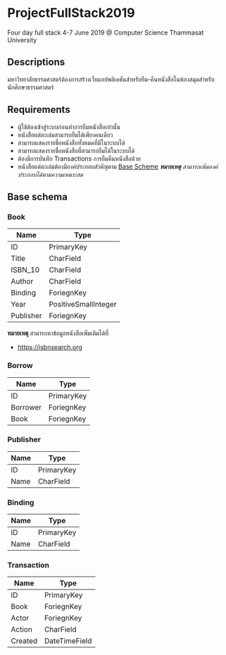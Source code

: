 # ProjectFullStack2019
Four day full stack 4-7 June 2019 @ Computer Science Thammasat University


## Descriptions
มหาวิทยาลัยธรรมศาสตร์ต้องการสร้างเว็บแอปพลิเคชันสำหรับยืม-คืนหนังสือในห้องสมุดสำหรับนักศึกษาธรรมศาสตร์

## Requirements
- ผู้ใช้ต้องเข้าสู่ระบบก่อนทำการยืมหนังสือเท่านั้น
- หนังสือแต่ละเล่มสามารถยืมได้เพียงคนเดียว
- สามารถแสดงรายชื่อหนังสือทั้งหมดที่มีในระบบได้
- สามารถแสดงรายชื่อหนังสือที่สามารถยืมได้ในระบบได้
- ต้องมีการบันทึก Transactions การยืมคืนหนังสือด้วย
- หนังสือแต่ละเล่มต้องมีองค์ประกอบสำคัญตาม [Base Scheme](#base-schema) _**หมายเหตุ** สามารถเพิ่มองค์ประกอบได้ตามความเหมาะสม_

## Base schema
### Book

| Name      | Type                 |
|-----------|----------------------|
| ID        | PrimaryKey           |
| Title     | CharField            |
| ISBN_10   | CharField            |
| Author    | CharField            |
| Binding   | ForiegnKey           |
| Year      | PositiveSmallInteger |
| Publisher | ForiegnKey           |

**หมายเหตุ** สามารถหาข้อมูลหนังสือเพิ่มเติมได้ที่
- https://isbnsearch.org

### Borrow

| Name     | Type       |
|----------|------------|
| ID       | PrimaryKey |
| Borrower | ForiegnKey |
| Book     | ForiegnKey |

### Publisher

| Name | Type       |
|------|------------|
| ID   | PrimaryKey |
| Name | CharField  |

### Binding

| Name | Type       |
|------|------------|
| ID   | PrimaryKey |
| Name | CharField  |

### Transaction

| Name    | Type          |
|---------|---------------|
| ID      | PrimaryKey    |
| Book    | ForiegnKey    |
| Actor   | ForiegnKey    |
| Action  | CharField     |
| Created | DateTimeField |
